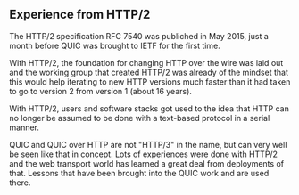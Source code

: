 ## Experience from HTTP/2

The HTTP/2 specification RFC 7540 was publiched in May 2015, just a month
before QUIC was brought to IETF for the first time.

With HTTP/2, the foundation for changing HTTP over the wire was laid out and
the working group that created HTTP/2 was already of the mindset that this
would help iterating to new HTTP versions much faster than it had taken to go
to version 2 from version 1 (about 16 years).

With HTTP/2, users and software stacks got used to the idea that HTTP can no
longer be assumed to be done with a text-based protocol in a serial manner.

QUIC and QUIC over HTTP are not "HTTP/3" in the name, but can very well be
seen like that in concept. Lots of experiences were done with HTTP/2 and the
web transport world has learned a great deal from deployments of that. Lessons
that have been brought into the QUIC work and are used there.

